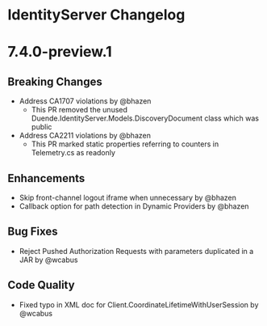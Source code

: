 # IdentityServer Changelog

# 7.4.0-preview.1

## Breaking Changes
- Address CA1707 violations by @bhazen
  - This PR removed the unused Duende.IdentityServer.Models.DiscoveryDocument class which was public
- Address CA2211 violations by @bhazen
  - This PR marked static properties referring to counters in Telemetry.cs as readonly

## Enhancements
- Skip front-channel logout iframe when unnecessary by @bhazen
- Callback option for path detection in Dynamic Providers by @bhazen

## Bug Fixes
- Reject Pushed Authorization Requests with parameters duplicated in a JAR by @wcabus

## Code Quality
- Fixed typo in XML doc for Client.CoordinateLifetimeWithUserSession by @wcabus

